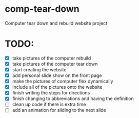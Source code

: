 # comp-tear-down
Computer tear down and rebuild website project

# TODO:
- [x] take pictures of the computer rebuild
- [x] take pictures of the computer tear down
- [x] start creating the website
- [x] add personal slide show on the front page
- [x] make the pictures of computer flex dynamically
- [x] include all of the pictures onto the website
- [x] finish writing the steps for directions
- [x] finish changing to abbreviations and having the definition
- [ ] clean up code if there is extra time
- [ ] add an animation for sliding to the next slide